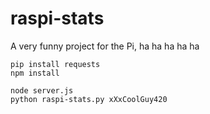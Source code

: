 # raspi-stats
A very funny project for the Pi, ha ha ha ha ha

    pip install requests
    npm install
    
    node server.js
    python raspi-stats.py xXxCoolGuy420
